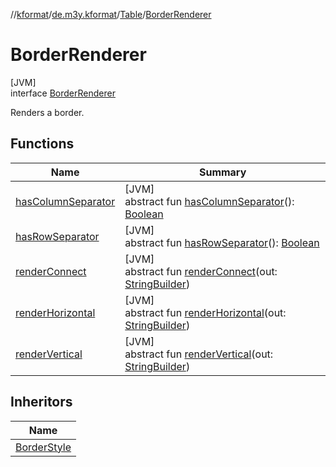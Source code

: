 //[kformat](../../../../index.md)/[de.m3y.kformat](../../index.md)/[Table](../index.md)/[BorderRenderer](index.md)

# BorderRenderer

[JVM]\
interface [BorderRenderer](index.md)

Renders a border.

## Functions

| Name | Summary |
|---|---|
| [hasColumnSeparator](has-column-separator.md) | [JVM]<br>abstract fun [hasColumnSeparator](has-column-separator.md)(): [Boolean](https://kotlinlang.org/api/latest/jvm/stdlib/kotlin/-boolean/index.html) |
| [hasRowSeparator](has-row-separator.md) | [JVM]<br>abstract fun [hasRowSeparator](has-row-separator.md)(): [Boolean](https://kotlinlang.org/api/latest/jvm/stdlib/kotlin/-boolean/index.html) |
| [renderConnect](render-connect.md) | [JVM]<br>abstract fun [renderConnect](render-connect.md)(out: [StringBuilder](https://kotlinlang.org/api/latest/jvm/stdlib/kotlin.text/-string-builder/index.html)) |
| [renderHorizontal](render-horizontal.md) | [JVM]<br>abstract fun [renderHorizontal](render-horizontal.md)(out: [StringBuilder](https://kotlinlang.org/api/latest/jvm/stdlib/kotlin.text/-string-builder/index.html)) |
| [renderVertical](render-vertical.md) | [JVM]<br>abstract fun [renderVertical](render-vertical.md)(out: [StringBuilder](https://kotlinlang.org/api/latest/jvm/stdlib/kotlin.text/-string-builder/index.html)) |

## Inheritors

| Name |
|---|
| [BorderStyle](../-border-style/index.md) |
